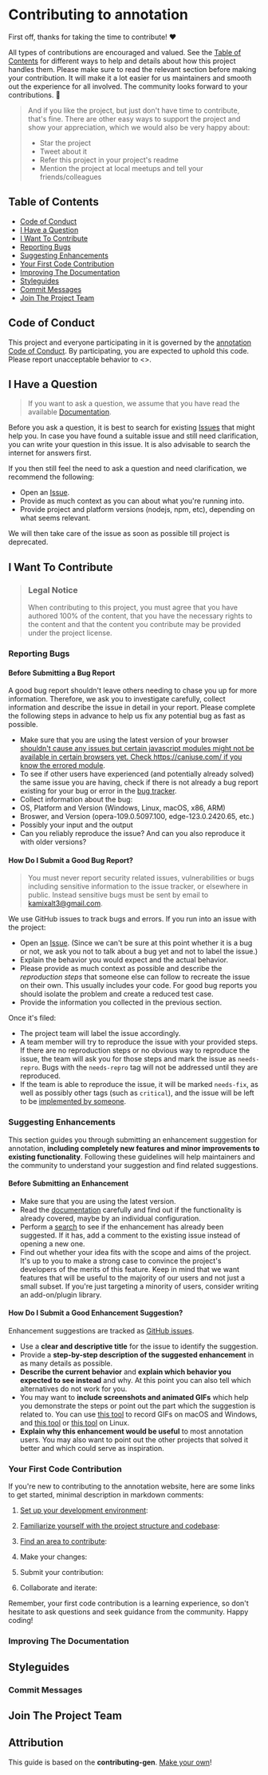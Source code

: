 <!-- omit in toc -->

# Contributing to annotation

First off, thanks for taking the time to contribute! ❤️

All types of contributions are encouraged and valued. See the [Table of Contents](#table-of-contents) for different ways to help and details about how this project handles them. Please make sure to read the relevant section before making your contribution. It will make it a lot easier for us maintainers and smooth out the experience for all involved. The community looks forward to your contributions. 🎉

> And if you like the project, but just don't have time to contribute, that's fine. There are other easy ways to support the project and show your appreciation, which we would also be very happy about:
>
> - Star the project
> - Tweet about it
> - Refer this project in your project's readme
> - Mention the project at local meetups and tell your friends/colleagues

<!-- omit in toc -->

## Table of Contents

- [Code of Conduct](#code-of-conduct)
- [I Have a Question](#i-have-a-question)
- [I Want To Contribute](#i-want-to-contribute)
- [Reporting Bugs](#reporting-bugs)
- [Suggesting Enhancements](#suggesting-enhancements)
- [Your First Code Contribution](#your-first-code-contribution)
- [Improving The Documentation](#improving-the-documentation)
- [Styleguides](#styleguides)
- [Commit Messages](#commit-messages)
- [Join The Project Team](#join-the-project-team)

## Code of Conduct

This project and everyone participating in it is governed by the
[annotation Code of Conduct](https://github.com/VlxtIykg/annotationblob/master/CODE_OF_CONDUCT.md).
By participating, you are expected to uphold this code. Please report unacceptable behavior
to <>.

## I Have a Question

> If you want to ask a question, we assume that you have read the available [Documentation](https://docs.kami.wtf/annotation).

Before you ask a question, it is best to search for existing [Issues](https://github.com/VlxtIykg/annotation/issues) that might help you. In case you have found a suitable issue and still need clarification, you can write your question in this issue. It is also advisable to search the internet for answers first.

If you then still feel the need to ask a question and need clarification, we recommend the following:

- Open an [Issue](https://github.com/VlxtIykg/annotation/issues/new).
- Provide as much context as you can about what you're running into.
- Provide project and platform versions (nodejs, npm, etc), depending on what seems relevant.

We will then take care of the issue as soon as possible till project is deprecated.

## I Want To Contribute

> ### Legal Notice <!-- omit in toc -->
>
> When contributing to this project, you must agree that you have authored 100% of the content, that you have the necessary rights to the content and that the content you contribute may be provided under the project license.

### Reporting Bugs

<!-- omit in toc -->

#### Before Submitting a Bug Report

A good bug report shouldn't leave others needing to chase you up for more information. Therefore, we ask you to investigate carefully, collect information and describe the issue in detail in your report. Please complete the following steps in advance to help us fix any potential bug as fast as possible.

- Make sure that you are using the latest version of your browser [shouldn't cause any issues but certain javascript modules might not be available in certain browsers yet. Check https://caniuse.com/ if you know the errored module](https://caniuse.com/).
- To see if other users have experienced (and potentially already solved) the same issue you are having, check if there is not already a bug report existing for your bug or error in the [bug tracker](https://github.com/VlxtIykg/annotationissues?q=label%3Abug).
- Collect information about the bug:
- OS, Platform and Version (Windows, Linux, macOS, x86, ARM)
- Broswer, and Version (opera-109.0.5097.100, edge-123.0.2420.65, etc.)
- Possibly your input and the output
- Can you reliably reproduce the issue? And can you also reproduce it with older versions?

<!-- omit in toc -->

#### How Do I Submit a Good Bug Report?

> You must never report security related issues, vulnerabilities or bugs including sensitive information to the issue tracker, or elsewhere in public. Instead sensitive bugs must be sent by email to kamixalt3@gmail.com.

<!-- You may add a PGP key to allow the messages to be sent encrypted as well. -->

We use GitHub issues to track bugs and errors. If you run into an issue with the project:

- Open an [Issue](https://github.com/VlxtIykg/annotation/issues/new). (Since we can't be sure at this point whether it is a bug or not, we ask you not to talk about a bug yet and not to label the issue.)
- Explain the behavior you would expect and the actual behavior.
- Please provide as much context as possible and describe the _reproduction steps_ that someone else can follow to recreate the issue on their own. This usually includes your code. For good bug reports you should isolate the problem and create a reduced test case.
- Provide the information you collected in the previous section.

Once it's filed:

- The project team will label the issue accordingly.
- A team member will try to reproduce the issue with your provided steps. If there are no reproduction steps or no obvious way to reproduce the issue, the team will ask you for those steps and mark the issue as `needs-repro`. Bugs with the `needs-repro` tag will not be addressed until they are reproduced.
- If the team is able to reproduce the issue, it will be marked `needs-fix`, as well as possibly other tags (such as `critical`), and the issue will be left to be [implemented by someone](#your-first-code-contribution).

<!-- You might want to create an issue template for bugs and errors that can be used as a guide and that defines the structure of the information to be included. If you do so, reference it here in the description. -->

### Suggesting Enhancements

This section guides you through submitting an enhancement suggestion for annotation, **including completely new features and minor improvements to existing functionality**. Following these guidelines will help maintainers and the community to understand your suggestion and find related suggestions.

<!-- omit in toc -->

#### Before Submitting an Enhancement

- Make sure that you are using the latest version.
- Read the [documentation](https://docs.kami.wtf/annotation) carefully and find out if the functionality is already covered, maybe by an individual configuration.
- Perform a [search](https://github.com/VlxtIykg/annotation/issues) to see if the enhancement has already been suggested. If it has, add a comment to the existing issue instead of opening a new one.
- Find out whether your idea fits with the scope and aims of the project. It's up to you to make a strong case to convince the project's developers of the merits of this feature. Keep in mind that we want features that will be useful to the majority of our users and not just a small subset. If you're just targeting a minority of users, consider writing an add-on/plugin library.

<!-- omit in toc -->

#### How Do I Submit a Good Enhancement Suggestion?

Enhancement suggestions are tracked as [GitHub issues](https://github.com/VlxtIykg/annotation/issues).

- Use a **clear and descriptive title** for the issue to identify the suggestion.
- Provide a **step-by-step description of the suggested enhancement** in as many details as possible.
- **Describe the current behavior** and **explain which behavior you expected to see instead** and why. At this point you can also tell which alternatives do not work for you.
- You may want to **include screenshots and animated GIFs** which help you demonstrate the steps or point out the part which the suggestion is related to. You can use [this tool](https://www.cockos.com/licecap/) to record GIFs on macOS and Windows, and [this tool](https://github.com/colinkeenan/silentcast) or [this tool](https://github.com/GNOME/byzanz) on Linux. <!-- this should only be included if the project has a GUI -->
- **Explain why this enhancement would be useful** to most annotation users. You may also want to point out the other projects that solved it better and which could serve as inspiration.

<!-- You might want to create an issue template for enhancement suggestions that can be used as a guide and that defines the structure of the information to be included. If you do so, reference it here in the description. -->

### Your First Code Contribution

If you're new to contributing to the annotation website, here are some links to get started, minimal description in markdown comments:

1. [Set up your development environment]():
<!-- - Install the necessary software and tools, such as [![bun](https://img.shields.io/badge/-black?style=flat-square&logo=Bun&logoColor=fffff2%20&logoSize=auto&labelColor=000000)](https://bun.sh/docs/installation) and a code editor like [vim, open git bash and type vim.](https://www.git-scm.com/downloads) To exit :wq in normal mode or [vsc](https://code.visualstudio.com/).

- Clone the annotation repository from GitHub. -->

2. [Familiarize yourself with the project structure and codebase]():
<!-- - Explore the different frameworks and files in the repository.
	- [Astro getting started](https://docs.astro.build/en/getting-started/).
	- [Astro build a blog](https://docs.astro.build/en/tutorial/0-introduction/).
	- [Tailwind css](https://tailwindcss.com/docs/)
	- [React](https://react.dev/learn)
	- Special mention
		- [bun](https://bun.sh/docs/installation) -->

3. [Find an area to contribute]():
<!-- - Look for open issues labeled as "good first issue" or "help wanted".

- Choose a task that aligns with your skills and interests. -->

4. Make your changes:
<!-- - Create a new branch for your contribution.

- Write your code following the project's coding style and guidelines.
- Test your changes locally to ensure they work as expected. -->

5. Submit your contribution:
<!-- - Commit your changes and push them to your forked repository.

- Open a pull request (PR) to the main repository.
- Provide a clear description of your changes and why they are valuable. -->

6. Collaborate and iterate:
<!-- - Engage in discussions with the project maintainers and other contributors.

- Address any feedback or suggestions given on your PR.
- Make necessary updates to your code based on the feedback. -->

Remember, your first code contribution is a learning experience, so don't hesitate to ask questions and seek guidance from the community. Happy coding!

### Improving The Documentation

<!-- TODO
Updating, improving and correcting the documentation

-->

## Styleguides

### Commit Messages

<!-- TODO

-->

## Join The Project Team

<!-- TODO -->

<!-- omit in toc -->

## Attribution

This guide is based on the **contributing-gen**. [Make your own](https://github.com/bttger/contributing-gen)!
